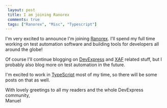 ```yaml
---
 layout: post 
 title: I am joining Ranorex
 comments: true
 tags: ["Ranorex", "Misc", "Typescript"]
---
```

I'm very excited to announce I'm joining [Ranorex](https://www.ranorex.com/).
I'll spend my full time working on test automation software and building tools for developers all around the globe!

Of course I'll continue blogging on [DevExpress](https://www.devexpress.com/) and [XAF](https://www.devexpress.com/Products/NET/Application_Framework/) related stuff, but I probably also blog more on test automation in the future.

I'm excited to work in [TypeScript](https://www.typescriptlang.org/) most of my time, so there will be some posts on that as well.

With lovely greetings to all my readers and the whole DevExpress community,  
Manuel